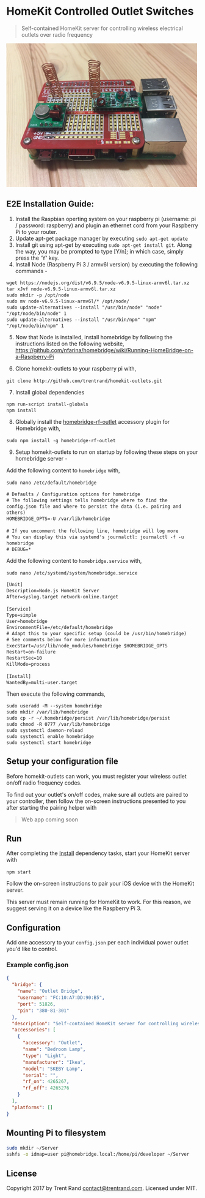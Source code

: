 # HomeKit Controlled Outlet Switches
> Self-contained HomeKit server for controlling wireless electrical outlets over radio frequency
<img src="hardware.JPG" width="500">

## E2E Installation Guide:
1. Install the Raspbian operting system on your raspberry pi (username: pi / password: raspberry) and plugin an ethernet cord from your Raspberry Pi to your router.
2. Update apt-get package manager by executing `sudo apt-get update`
3. Install git using apt-get by executing `sudo apt-get install git`. Along the way, you may be prompted to type [Y/n]; in which case, simply press the 'Y' key.
4. Install Node (Raspberry Pi 3 / armv6l version) by executing the following commands -
```
wget https://nodejs.org/dist/v6.9.5/node-v6.9.5-linux-armv6l.tar.xz
tar xJvf node-v6.9.5-linux-armv6l.tar.xz
sudo mkdir -p /opt/node
sudo mv node-v6.9.5-linux-armv6l/* /opt/node/
sudo update-alternatives --install "/usr/bin/node" "node" "/opt/node/bin/node" 1
sudo update-alternatives --install "/usr/bin/npm" "npm" "/opt/node/bin/npm" 1
```
5. Now that Node is installed, install homebridge by following the instructions listed on the following website, https://github.com/nfarina/homebridge/wiki/Running-HomeBridge-on-a-Raspberry-Pi

6. Clone homekit-outlets to your raspberry pi with,

`git clone http://github.com/trentrand/homekit-outlets.git`

7. Install global dependencies

```
npm run-script install-globals
npm install
```

8. Globally install the [homebridge-rf-outlet](https://github.com/trentrand/homebridge-rf-outlet) accessory plugin for Homebridge with,

`sudo npm install -g homebridge-rf-outlet`

9. Setup homekit-outlets to run on startup by following these steps on your homebridge server -

Add the following content to `homebridge` with,

`sudo nano /etc/default/homebridge`

```
# Defaults / Configuration options for homebridge
# The following settings tells homebridge where to find the config.json file and where to persist the data (i.e. pairing and others)
HOMEBRIDGE_OPTS=-U /var/lib/homebridge

# If you uncomment the following line, homebridge will log more
# You can display this via systemd's journalctl: journalctl -f -u homebridge
# DEBUG=*
```

Add the following content to `homebridge.service` with,

`sudo nano /etc/systemd/system/homebridge.service`

```
[Unit]
Description=Node.js HomeKit Server
After=syslog.target network-online.target

[Service]
Type=simple
User=homebridge
EnvironmentFile=/etc/default/homebridge
# Adapt this to your specific setup (could be /usr/bin/homebridge)
# See comments below for more information
ExecStart=/usr/lib/node_modules/homebridge $HOMEBRIDGE_OPTS
Restart=on-failure
RestartSec=10
KillMode=process

[Install]
WantedBy=multi-user.target
```

Then execute the following commands,
```
sudo useradd -M --system homebridge
sudo mkdir /var/lib/homebridge
sudo cp -r ~/.homebridge/persist /var/lib/homebridge/persist
sudo chmod -R 0777 /var/lib/homebridge
sudo systemctl daemon-reload
sudo systemctl enable homebridge
sudo systemctl start homebridge
```

## Setup your configuration file

Before homekit-outlets can work, you must register your wireless outlet on/off radio frequency codes.

To find out your outlet's on/off codes, make sure all outlets are paired to your controller, then follow the on-screen instructions presented to you after starting the pairing helper with

  > Web app coming soon

## Run

After completing the [Install](#install) dependency tasks, start your HomeKit server with

`npm start`

Follow the on-screen instructions to pair your iOS device with the HomeKit server.

This server must remain running for HomeKit to work. For this reason, we suggest serving it on a device like the Raspberry Pi 3.

## Configuration

Add one accessory to your `config.json` per each individual power outlet you'd like to control.

### Example config.json

```json
{
  "bridge": {
    "name": "Outlet Bridge",
    "username": "FC:10:A7:DD:90:B5",
    "port": 51826,
    "pin": "380-81-301"
  },
  "description": "Self-contained HomeKit server for controlling wireless electrical outlets over radio frequency",
  "accessories": [
    {
      "accessory": "Outlet",
      "name": "Bedroom Lamp",
      "type": "Light",
      "manufacturer": "Ikea",
      "model": "SKEBY Lamp",
      "serial": "",
      "rf_on": 4265267,
      "rf_off": 4265276
    }
  ],
  "platforms": []
}

```
## Mounting Pi to filesystem
```bash
sudo mkdir ~/Server
sshfs -o idmap=user pi@homebridge.local:/home/pi/developer ~/Server

```

## License

Copyright 2017 by Trent Rand <contact@trentrand.com>. Licensed under MIT.
